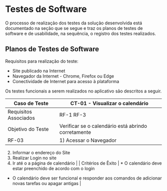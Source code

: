 # Testes de Software
O processo de realização dos testes da solução desenvolvida está documentado na seção que se segue e traz os planos de testes de software e de usabilidade, na sequência, o registro dos testes realizados.

## Planos de Testes de Software
Requisitos para realização do teste:

* Site publicado na Internet
* Navegador da Internet - Chrome, Firefox ou Edge
* Conectividade de Internet para acesso à plataforma

Os testes funcionais a serem realizados no aplicativo são descritos a seguir.

| Caso de Teste | CT-01 - Visualizar o calendário |
|-|-|
| Requisitos Associados | RF-1 RF-3 |
| Objetivo do Teste | Verificar se o calendário está abrindo corretamente |
| RF-03 | 1) Acessar o Navegador
2) Informar o endereço do Site
3) Realizar Login no site
4) Ir até o a página de calendário |
| Critérios de Êxito | * O calendário deve estar preenchido de acordo com o login
* O calendário deve ser funcional e responder aos comandos de adicionar novas tarefas ou apagar antigas |
